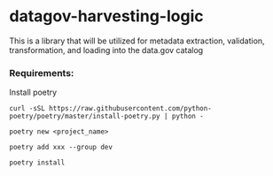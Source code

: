 # datagov-harvesting-logic

This is a library that will be utilized for metadata extraction, validation, transformation, and loading into the data.gov catalog


### Requirements:

Install poetry

```
curl -sSL https://raw.githubusercontent.com/python-poetry/poetry/master/install-poetry.py | python - 

poetry new <project_name>

poetry add xxx --group dev

poetry install

```

